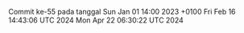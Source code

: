 Commit ke-55 pada tanggal Sun Jan 01 14:00 2023 +0100
Fri Feb 16 14:43:06 UTC 2024
Mon Apr 22 06:30:22 UTC 2024

